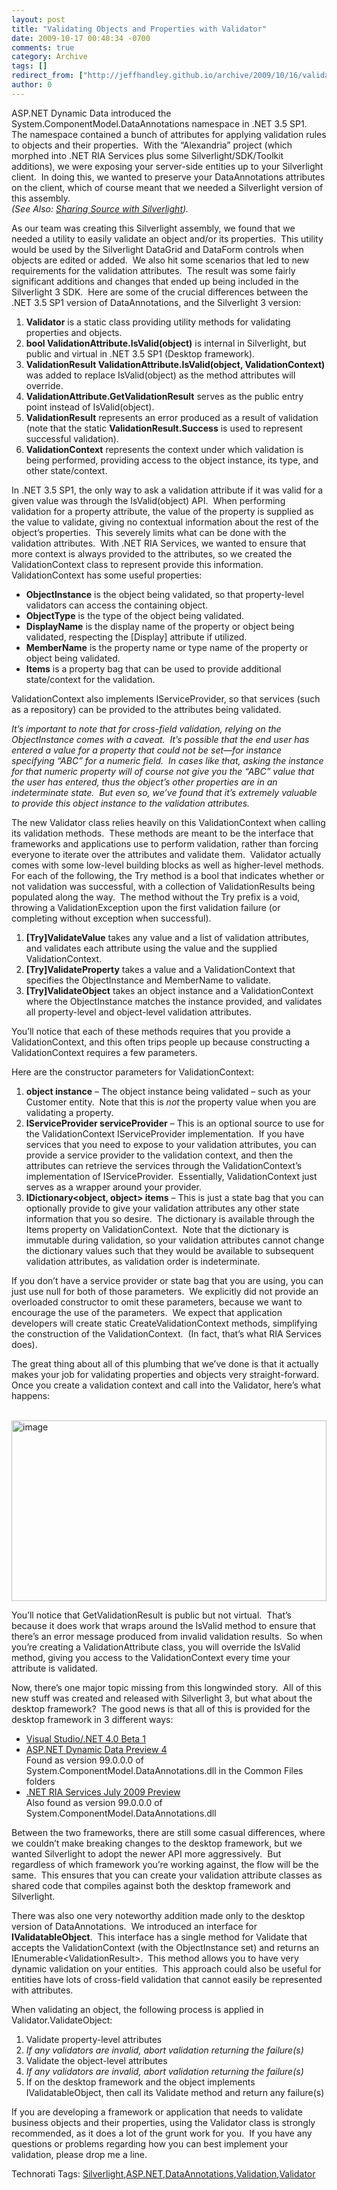 ```yaml
---
layout: post
title: "Validating Objects and Properties with Validator"
date: 2009-10-17 00:40:34 -0700
comments: true
category: Archive
tags: []
redirect_from: ["http://jeffhandley.github.io/archive/2009/10/16/validator.aspx"]
author: 0
---
```

<!-- more -->
<p>ASP.NET Dynamic Data introduced the System.ComponentModel.DataAnnotations namespace in .NET 3.5 SP1.  The namespace contained a bunch of attributes for applying validation rules to objects and their properties.  With the “Alexandria” project (which morphed into .NET RIA Services plus some Silverlight/SDK/Toolkit additions), we were exposing your server-side entities up to your Silverlight client.  In doing this, we wanted to preserve your DataAnnotations attributes on the client, which of course meant that we needed a Silverlight version of this assembly.   <br /><em>(See Also: </em><a href="http://jeffhandley.com/archive/2009/08/12/sharingsourcewithsilverlight.aspx" target="_blank"><em>Sharing Source with Silverlight</em></a><em>).</em></p>  <p>As our team was creating this Silverlight assembly, we found that we needed a utility to easily validate an object and/or its properties.  This utility would be used by the Silverlight DataGrid and DataForm controls when objects are edited or added.  We also hit some scenarios that led to new requirements for the validation attributes.  The result was some fairly significant additions and changes that ended up being included in the Silverlight 3 SDK.  Here are some of the crucial differences between the .NET 3.5 SP1 version of DataAnnotations, and the Silverlight 3 version:</p>  <ol>   <li><strong>Validator</strong> is a static class providing utility methods for validating properties and objects.</li>    <li><strong>bool ValidationAttribute.IsValid(object)</strong> is internal in Silverlight, but public and virtual in .NET 3.5 SP1 (Desktop framework).</li>    <li><strong>ValidationResult ValidationAttribute.IsValid(object, ValidationContext)</strong> was added to replace IsValid(object) as the method attributes will override.</li>    <li><strong>ValidationAttribute.GetValidationResult</strong> serves as the public entry point instead of IsValid(object).</li>    <li><strong>ValidationResult</strong> represents an error produced as a result of validation (note that the static <strong>ValidationResult.Success</strong> is used to represent successful validation).</li>    <li><strong>ValidationContext</strong> represents the context under which validation is being performed, providing access to the object instance, its type, and other state/context.</li> </ol>  <p>In .NET 3.5 SP1, the only way to ask a validation attribute if it was valid for a given value was through the IsValid(object) API.  When performing validation for a property attribute, the value of the property is supplied as the value to validate, giving no contextual information about the rest of the object’s properties.  This severely limits what can be done with the validation attributes.  With .NET RIA Services, we wanted to ensure that more context is always provided to the attributes, so we created the ValidationContext class to represent provide this information. ValidationContext has some useful properties:</p>  <ul>   <li><strong>ObjectInstance</strong> is the object being validated, so that property-level validators can access the containing object.</li>    <li><strong>ObjectType</strong> is the type of the object being validated.</li>    <li><strong>DisplayName</strong> is the display name of the property or object being validated, respecting the [Display] attribute if utilized.</li>    <li><strong>MemberName</strong> is the property name or type name of the property or object being validated.</li>    <li><strong>Items</strong> is a property bag that can be used to provide additional state/context for the validation.</li> </ul>  <p>ValidationContext also implements IServiceProvider, so that services (such as a repository) can be provided to the attributes being validated.</p>  <p><em>It’s important to note that for cross-field validation, relying on the ObjectInstance comes with a caveat.  It’s possible that the end user has entered a value for a property that could not be set—for instance specifying “ABC” for a numeric field.  In cases like that, asking the instance for that numeric property will of course not give you the “ABC” value that the user has entered, thus the object’s other properties are in an indeterminate state.  But even so, we’ve found that it’s extremely valuable to provide this object instance to the validation attributes.</em></p>  <p>The new Validator class relies heavily on this ValidationContext when calling its validation methods.  These methods are meant to be the interface that frameworks and applications use to perform validation, rather than forcing everyone to iterate over the attributes and validate them.  Validator actually comes with some low-level building blocks as well as higher-level methods.  For each of the following, the Try method is a bool that indicates whether or not validation was successful, with a collection of ValidationResults being populated along the way.  The method without the Try prefix is a void, throwing a ValidationException upon the first validation failure (or completing without exception when successful).</p>  <ol>   <li><strong>[Try]ValidateValue</strong> takes any value and a list of validation attributes, and validates each attribute using the value and the supplied ValidationContext.</li>    <li><strong>[Try]ValidateProperty</strong> takes a value and a ValidationContext that specifies the ObjectInstance and MemberName to validate.</li>    <li><strong>[Try]ValidateObject</strong> takes an object instance and a ValidationContext where the ObjectInstance matches the instance provided, and validates all property-level and object-level validation attributes.</li> </ol>  <p>You’ll notice that each of these methods requires that you provide a ValidationContext, and this often trips people up because constructing a ValidationContext requires a few parameters.</p>  <p>Here are the constructor parameters for ValidationContext:</p>  <ol>   <li><strong>object instance</strong> – The object instance being validated – such as your Customer entity.  Note that this is <em>not</em> the property value when you are validating a property.</li>    <li><strong>IServiceProvider serviceProvider</strong> – This is an optional source to use for the ValidationContext IServiceProvider implementation.  If you have services that you need to expose to your validation attributes, you can provide a service provider to the validation context, and then the attributes can retrieve the services through the ValidationContext’s implementation of IServiceProvider.  Essentially, ValidationContext just serves as a wrapper around your provider.</li>    <li><strong>IDictionary&lt;object, object&gt; items</strong> – This is just a state bag that you can optionally provide to give your validation attributes any other state information that you so desire.  The dictionary is available through the Items property on ValidationContext.  Note that the dictionary is immutable during validation, so your validation attributes cannot change the dictionary values such that they would be available to subsequent validation attributes, as validation order is indeterminate.</li> </ol>  <p>If you don’t have a service provider or state bag that you are using, you can just use null for both of those parameters.  We explicitly did not provide an overloaded constructor to omit these parameters, because we want to encourage the use of the parameters.  We expect that application developers will create static CreateValidationContext methods, simplifying the construction of the ValidationContext.  (In fact, that’s what RIA Services does).</p>  <p>The great thing about all of this plumbing that we’ve done is that it actually makes your job for validating properties and objects very straight-forward.  Once you create a validation context and call into the Validator, here’s what happens:</p>  <p> <a href="http://jeffhandley.com/images/jeffhandley_com/WindowsLiveWriter/ValidatingObjectsandPropertieswithValida_D2DA/image_7.png" rel="lightbox"><img style="border-bottom: 0px; border-left: 0px; display: block; float: none; margin-left: auto; border-top: 0px; margin-right: auto; border-right: 0px" title="image" border="0" alt="image" src="http://jeffhandley.com/images/jeffhandley_com/WindowsLiveWriter/ValidatingObjectsandPropertieswithValida_D2DA/image_thumb_2.png" width="504" height="289" /></a> </p>  <p />  <p>You’ll notice that GetValidationResult is public but not virtual.  That’s because it does work that wraps around the IsValid method to ensure that there’s an error message produced from invalid validation results.  So when you’re creating a ValidationAttribute class, you will override the IsValid method, giving you access to the ValidationContext every time your attribute is validated.</p>  <p>Now, there’s one major topic missing from this longwinded story.  All of this new stuff was created and released with Silverlight 3, but what about the desktop framework?  The good news is that all of this is provided for the desktop framework in 3 different ways:</p>  <ul>   <li><a href="http://www.microsoft.com/downloads/details.aspx?FamilyID=75cbcbcd-b0e8-40ea-adae-85714e8984e3&amp;displaylang=en" target="_blank">Visual Studio/.NET 4.0 Beta 1</a></li>    <li><a href="http://aspnet.codeplex.com/Release/ProjectReleases.aspx?ReleaseId=27026" target="_blank">ASP.NET Dynamic Data Preview 4</a>      <br />Found as version 99.0.0.0 of System.ComponentModel.DataAnnotations.dll in the Common Files folders</li>    <li><a href="http://www.microsoft.com/downloads/details.aspx?FamilyID=76bb3a07-3846-4564-b0c3-27972bcaabce&amp;displaylang=en" target="_blank">.NET RIA Services July 2009 Preview</a>      <br />Also found as version 99.0.0.0 of System.ComponentModel.DataAnnotations.dll</li> </ul>  <p>Between the two frameworks, there are still some casual differences, where we couldn’t make breaking changes to the desktop framework, but we wanted Silverlight to adopt the newer API more aggressively.  But regardless of which framework you’re working against, the flow will be the same.  This ensures that you can create your validation attribute classes as shared code that compiles against both the desktop framework and Silverlight.</p>  <p>There was also one very noteworthy addition made only to the desktop version of DataAnnotations.  We introduced an interface for <strong>IValidatableObject</strong>.  This interface has a single method for Validate that accepts the ValidationContext (with the ObjectInstance set) and returns an IEnumerable&lt;ValidationResult&gt;.  This method allows you to have very dynamic validation on your entities.  This approach could also be useful for entities have lots of cross-field validation that cannot easily be represented with attributes.</p>  <p>When validating an object, the following process is applied in Validator.ValidateObject:</p>  <ol>   <li>Validate property-level attributes</li>    <li><em>If any validators are invalid, abort validation returning the failure(s)</em></li>    <li>Validate the object-level attributes</li>    <li><em>If any validators are invalid, abort validation returning the failure(s)</em></li>    <li>If on the desktop framework and the object implements IValidatableObject, then call its Validate method and return any failure(s)</li> </ol>  <p>If you are developing a framework or application that needs to validate business objects and their properties, using the Validator class is strongly recommended, as it does a lot of the grunt work for you.  If you have any questions or problems regarding how you can best implement your validation, please drop me a line.</p>  <div style="padding-bottom: 0px; margin: 0px; padding-left: 0px; padding-right: 0px; display: inline; float: none; padding-top: 0px" id="scid:0767317B-992E-4b12-91E0-4F059A8CECA8:9ec41f70-a8e2-4e2f-a0a0-9d04dcf50c4b" class="wlWriterEditableSmartContent">Technorati Tags: <a href="http://technorati.com/tags/Silverlight" rel="tag">Silverlight</a>,<a href="http://technorati.com/tags/ASP.NET" rel="tag">ASP.NET</a>,<a href="http://technorati.com/tags/DataAnnotations" rel="tag">DataAnnotations</a>,<a href="http://technorati.com/tags/Validation" rel="tag">Validation</a>,<a href="http://technorati.com/tags/Validator" rel="tag">Validator</a></div>

